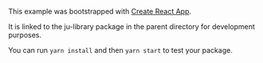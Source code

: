 This example was bootstrapped with [Create React App](https://github.com/facebook/create-react-app).

It is linked to the ju-library package in the parent directory for development purposes.

You can run `yarn install` and then `yarn start` to test your package.
